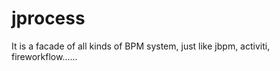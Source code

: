 jprocess
========

It is a facade of all kinds of BPM system, just like jbpm, activiti, fireworkflow......
